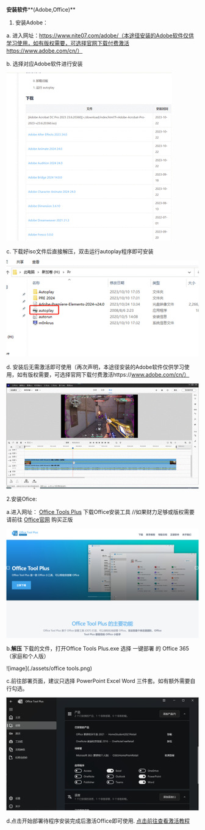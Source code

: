 **安装软件****(Adobe,Office)**

1. 安装Adobe：

a.  进入网址：https://www.nite07.com/adobe/（本途径安装的Adobe软件仅供学习使用，如有版权需要，可选择官网下载付费激活https://www.adobe.com/cn/）

b.  选择对应Adobe软件进行安装

![img](./assets/clip_image002-1712303949484-1.gif)

c.  下载好iso文件后直接解压，双击运行autoplay程序即可安装

![img](./assets/clip_image004-1712303949485-2.gif)

d.  安装后无需激活即可使用（再次声明，本途径安装的Adobe软件仅供学习使用，如有版权需要，可选择官网下载付费激活https://www.adobe.com/cn/）

![img](./assets/clip_image006-1712303949485-3.gif)

2.安装Ofice:

a.进入网址： [Office Tools Plus](https://otp.landian.vip/zh-cn/) 下载Office安装工具 
//如果财力足够或版权需要请前往 [Office官网](www.office.com) 购买正版

![image](./assets/index.png)

b.**解压** 下载的文件，打开Office Tools Plus.exe 选择 一键部署 的 Office 365（家庭和个人版）

![image](./assets/office tools.png)

c.前往部署页面，建议只选择 PowerPoint Excel Word 三件套。如有额外需要自行勾选。

![image](./assets/setup.png)

d.点击开始部署待程序安装完成后激活Office即可使用. [点击前往查看激活教程](https://github.com/liyang8246/pcywwxzx-doc/blob/master/src/%E7%B3%BB%E7%BB%9F/%E6%BF%80%E6%B4%BB%E7%B3%BB%E7%BB%9F_Office.md)




